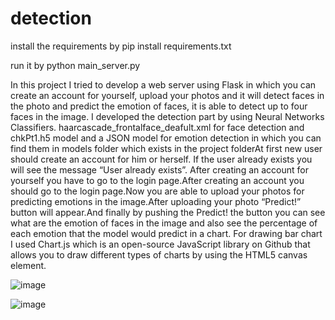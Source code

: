 # detection
install the requirements by  pip install requirements.txt 

run it by python main_server.py

In this project I tried to develop a web server using Flask in which you can create an account for yourself, upload your photos and it will detect faces in the photo and predict the emotion of faces, it is able to detect up to four faces in the image. I developed the detection part by using Neural Networks Classifiers. haarcascade_frontalface_deafult.xml for face detection and chkPt1.h5 model and a JSON model for emotion detection in which you can find them in models folder which exists in the project folderAt first new user should create an account for him or herself. If the user already exists you will see the message “User already exists”. After creating an account for yourself you have to go to the login page.After creating an account you should go to the login page.Now you are able to upload your photos for predicting emotions in the image.After uploading your photo “Predict!” button will appear.And finally by pushing the Predict! the button you can see what are the emotion of faces in the image and also see the percentage of each emotion that the model would predict in a chart. For drawing bar chart I used Chart.js which is an open-source JavaScript library on Github that allows you to draw different types of charts by using the HTML5 canvas element.

![image](https://user-images.githubusercontent.com/22345837/138854411-01d4470c-7841-4f84-a497-a831416ed048.png)


![image](https://user-images.githubusercontent.com/22345837/138854569-ed704d18-4d78-4b9d-8383-528145cac181.png)
